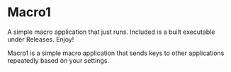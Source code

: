 # Macro1
A simple macro application that just runs.
Included is a built executable under Releases.
Enjoy!

Macro1 is a simple macro application that sends keys to other applications repeatedly based on your settings.

